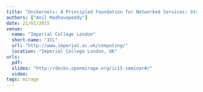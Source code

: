 ```yaml
---
title: "Unikernels: A Principled Foundation for Networked Services: Student Seminar"
authors: ["Anil Madhavapeddy"]
date: 21/01/2015
venue:
  name: "Imperial College London"
  short-name: "ICL"
  url: "http://www.imperial.ac.uk/computing/"
  location: "Imperial College London, UK"
urls:
  pdf:
  slides: "http://decks.openmirage.org/ic15-seminar#/"
  video:
tags: mirage
---
```

